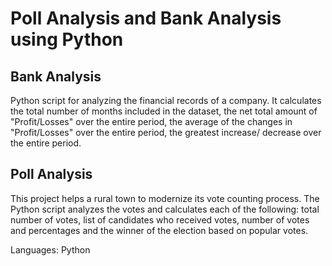 # Poll Analysis and Bank Analysis using Python

## Bank Analysis
Python script for analyzing the financial records of a company. It calculates the total number of months included in the dataset, the net total amount of "Profit/Losses" over the entire period, the average of the changes in "Profit/Losses" over the entire period, the greatest increase/ decrease over the entire period.

##  Poll Analysis
This project helps a rural town to modernize its vote counting process. The Python script analyzes the votes and calculates each of the following: total number of votes, list of candidates who received votes, number of votes and percentages and the winner of the election based on popular votes.

Languages: Python
